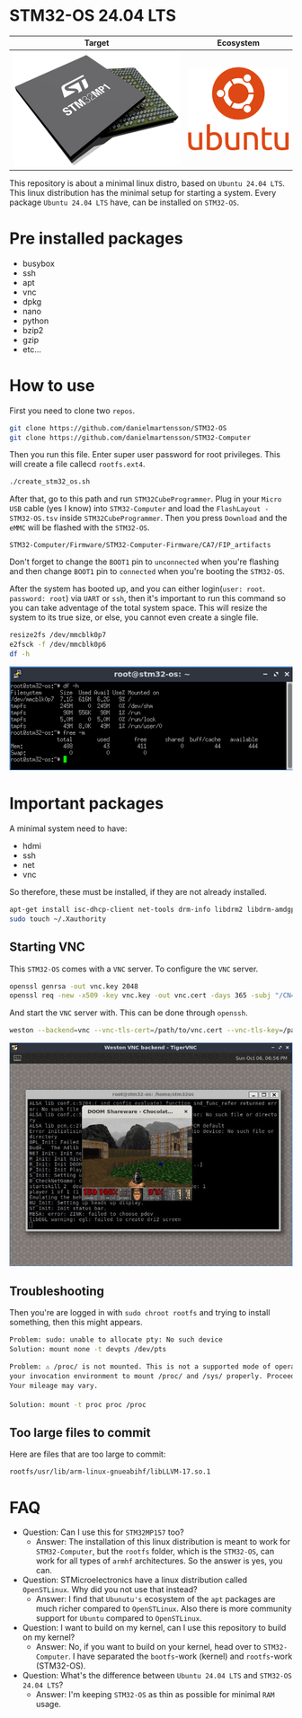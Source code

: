 # STM32-OS 24.04 LTS

Target             |   Ecosystem
:-------------------------:|:-------------------------:
![](https://raw.githubusercontent.com/DanielMartensson/STM32-OS/refs/heads/main/pictures/stm32mp1.png)  |  ![](https://raw.githubusercontent.com/DanielMartensson/STM32-OS/refs/heads/main/pictures/ubuntu.png)

This repository is about a minimal linux distro, based on `Ubuntu 24.04 LTS`. This linux distribution has the minimal setup for starting a system. Every package `Ubuntu 24.04 LTS` have, can be installed on `STM32-OS`.

# Pre installed packages

* busybox
* ssh
* apt
* vnc
* dpkg
* nano
* python
* bzip2
* gzip
* etc...

# How to use

First you need to clone two `repos`.

```sh
git clone https://github.com/danielmartensson/STM32-OS
git clone https://github.com/danielmartensson/STM32-Computer
```

Then you run this file. Enter super user password for root privileges. This will create a file callecd `rootfs.ext4`.
```sh
./create_stm32_os.sh
```

After that, go to this path and run `STM32CubeProgrammer`. Plug in your `Micro USB` cable (yes I know) into `STM32-Computer` and load the `FlashLayout - STM32-OS.tsv` inside `STM32CubeProgrammer`. Then you press `Download` and the `eMMC` will be flashed with the `STM32-OS`.
```
STM32-Computer/Firmware/STM32-Computer-Firmware/CA7/FIP_artifacts
```

Don't forget to change the `BOOT1` pin to `unconnected` when you're flashing and then change `BOOT1` pin to `connected` when you're booting the `STM32-OS`.

After the system has booted up, and you can either login(`user: root`. `password: root`) via `UART` or `ssh`, then it's important to run this command so you can take adventage of the total system space. This will resize the system to its true size, or else, you cannot even create a single file.

```sh
resize2fs /dev/mmcblk0p7
e2fsck -f /dev/mmcblk0p6
df -h
```

![](https://raw.githubusercontent.com/DanielMartensson/STM32-OS/refs/heads/main/pictures/memory.png)

# Important packages

A minimal system need to have:

* hdmi
* ssh
* net
* vnc

So therefore, these must be installed, if they are not already installed.

```sh
apt-get install isc-dhcp-client net-tools drm-info libdrm2 libdrm-amdgpu1 libdrm-common libdrm-tests xorg xterm xserver-xorg-video-armsoc x11-xserver-utils xinit xserver-xorg-input-evdev weston seatd libinput-tools xcursor-themes libgl1-mesa-dri mesa-utils wayland-utils libpam-modules
sudo touch ~/.Xauthority
```

## Starting VNC

This `STM32-OS` comes with a `VNC` server. To configure the `VNC` server.

```sh
openssl genrsa -out vnc.key 2048
openssl req -new -x509 -key vnc.key -out vnc.cert -days 365 -subj "/CN=localhost"
```

And start the `VNC` server with. This can be done through `openssh`.
```sh
weston --backend=vnc --vnc-tls-cert=/path/to/vnc.cert --vnc-tls-key=/path/to/vnc.key
```

![a](https://github.com/DanielMartensson/STM32-OS/blob/main/pictures/vnc.jpg?raw=true)

## Troubleshooting

Then you're are logged in with `sudo chroot rootfs` and trying to install something, then this might appears.

```sh
Problem: sudo: unable to allocate pty: No such device
Solution: mount none -t devpts /dev/pts
```

```sh
Problem: ⚠ /proc/ is not mounted. This is not a supported mode of operation. Please fix                                                                
your invocation environment to mount /proc/ and /sys/ properly. Proceeding anyway.                                                            
Your mileage may vary.

Solution: mount -t proc proc /proc
```

## Too large files to commit

Here are files that are too large to commit:

```
rootfs/usr/lib/arm-linux-gnueabihf/libLLVM-17.so.1
```

# FAQ

* Question: Can I use this for `STM32MP157` too?
  - Answer: The installation of this linux distribution is meant to work for `STM32-Computer`, but the `rootfs` folder, which is the `STM32-OS`, can work for all types of `armhf` architectures. So the answer is yes, you can.
* Question: STMicroelectronics have a linux distribution called `OpenSTLinux`. Why did you not use that instead?
  - Answer: I find that `Ubunutu's` ecosystem of the `apt` packages are much richer compared to `OpenSTLinux`. Also there is more community support for `Ubuntu` compared to `OpenSTLinux`.
* Question: I want to build on my kernel, can I use this repository to build on my kernel?
  - Answer: No, if you want to build on your kernel, head over to `STM32-Computer`. I have separated the `bootfs`-work (kernel) and `rootfs`-work (STM32-OS).
* Question: What's the difference between `Ubuntu 24.04 LTS` and `STM32-OS 24.04 LTS`?
  - Answer: I'm keeping `STM32-OS` as thin as possible for minimal `RAM` usage.
 
